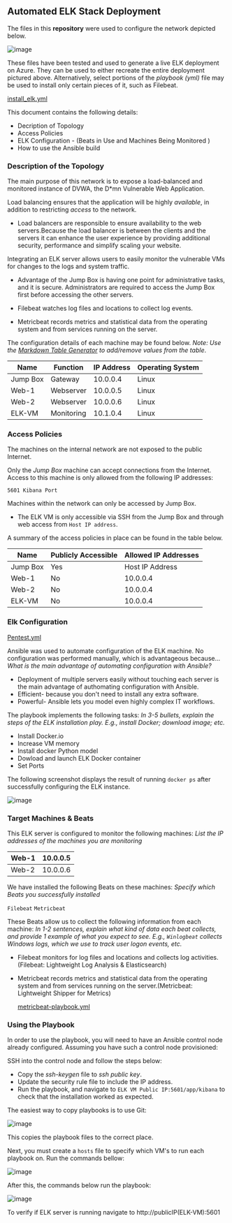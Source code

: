 ## Automated ELK Stack Deployment

The files in this **repository** were used to configure the network depicted below.

![image](https://user-images.githubusercontent.com/91572862/135367918-e34d6d22-c2c9-4f3c-bc20-1935c5193371.png)





These files have been tested and used to generate a live ELK deployment on Azure. They can be used to either recreate the entire deployment pictured above. Alternatively, select portions of the *playbook (yml)* file may be used to install only certain pieces of it, such as Filebeat.

 
 

  [install_elk.yml](https://github.com/BaibaSisco/Week13Homework-Elk/blob/main/Ansible/install-elk.yml)
  
This document contains the following details:
* Decription of Topology
* Access Policies
* ELK Configuration - (Beats in Use and Machines Being Monitored )
* How to use the Ansible build 

 

### Description of the Topology

The main purpose of this network is to expose a load-balanced and monitored instance of DVWA, the D*mn Vulnerable Web Application.

Load balancing ensures that the application will be highly *available*, in addition to restricting *access* to the network.

* Load balancers are responsible to ensure availability to the web servers.Because the load balancer is between the clients and the servers it can enhance the user experience by providing additional security, performance and simplify scaling your website. 

Integrating an ELK server allows users to easily monitor the vulnerable VMs for changes to the logs and system traffic.



* Advantage of the Jump Box is having one point for administrative tasks, and it is secure.
Administrators are required to access the Jump Box first before accessing the other servers.



* Filebeat watches log files and locations to collect log events.

* Metricbeat records metrics and statistical data from the operating system and from services running on the server.


The configuration details of each machine may be found below.
_Note: Use the [Markdown Table Generator](http://www.tablesgenerator.com/markdown_tables) to add/remove values from the table_.



| Name     | Function   | IP Address | Operating System |
|----------|----------  |------------|------------------|
| Jump Box | Gateway    | 10.0.0.4   | Linux            |
| Web-1    | Webserver  | 10.0.0.5   | Linux            |
| Web-2    | Webserver  | 10.0.0.6   | Linux            |
| ELK-VM   | Monitoring | 10.1.0.4   | Linux            |

### Access Policies

The machines on the internal network are not exposed to the public Internet. 

Only the *Jump Box* machine can accept connections from the Internet. Access to this machine is only allowed from the following IP addresses:

`5601 Kibana Port` 

Machines within the network can only be accessed by Jump Box.

* The ELK VM is only accessible via SSH from the Jump Box and through web access from `Host IP address`. 

A summary of the access policies in place can be found in the table below.

| Name     | Publicly Accessible | Allowed IP Addresses |
|----------|---------------------|----------------------|
| Jump Box | Yes                 | Host IP Address      |
| Web-1    | No                  | 10.0.0.4             |
| Web-2    | No                  | 10.0.0.4             |
| ELK-VM   | No                  | 10.0.0.4             |           


### Elk Configuration

[Pentest.yml](https://github.com/BaibaSisco/Week13Homework-Elk/blob/main/Ansible/Pentest.yml)

      


Ansible was used to automate configuration of the ELK machine. No configuration was performed manually, which is advantageous because...
 *What is the main advantage of automating configuration with Ansible?*

* Deployment of multiple servers easily without touching each server is the main advantage of authomating configuration with Ansible.
* Efficient- because you don't need to install any extra software. 
* Powerful- Ansible lets you model even highly complex IT workflows.

The playbook implements the following tasks:
*In 3-5 bullets, explain the steps of the ELK installation play. E.g., install Docker; download image; etc.*

 * Install Docker.io
 * Increase VM memory
 * Install docker Python model
 * Dowload and launch ELK Docker container
 * Set Ports 

The following screenshot displays the result of running `docker ps` after successfully configuring the ELK instance.

![image](https://user-images.githubusercontent.com/91572862/135363520-37872270-de5c-472b-9cf6-3f36f7b81ad4.png)



### Target Machines & Beats
This ELK server is configured to monitor the following machines:
*List the IP addresses of the machines you are monitoring*

| Web-1 | 10.0.0.5 |
|-------|----------|
| Web-2 | 10.0.0.6 |



We have installed the following Beats on these machines:
*Specify which Beats you successfully installed*

`Filebeat`
`Metricbeat`

These Beats allow us to collect the following information from each machine:
*In 1-2 sentences, explain what kind of data each beat collects, and provide 1 example of what you expect to see. E.g., `Winlogbeat` collects Windows logs, which we use to track user logon events, etc.*

* Filebeat monitors for log files and locations and collects log activities.(Filebeat: Lightweight Log Analysis & Elasticsearch)

* Metricbeat records metrics and statistical data from the operating system and from services running on the server.(Metricbeat: Lightweight Shipper for Metrics)
  
  [metricbeat-playbook.yml](https://github.com/BaibaSisco/Week13Homework-Elk/blame/main/Ansible/Metricbeat-Playbook.yml)
  
  

### Using the Playbook

In order to use the playbook, you will need to have an Ansible control node already configured. Assuming you have such a control node provisioned: 

SSH into the control node and follow the steps below:
* Copy the *ssh-keygen* file to *ssh public key*.
* Update the security rule file to include the IP address.
* Run the playbook, and navigate to `ELK VM Public IP:5601/app/kibana` to check that the installation worked as expected.


The easiest way to copy playbooks is to use Git:

![image](https://user-images.githubusercontent.com/91572862/135545712-25adf66a-2ebb-4bea-ab48-dac9b545c569.png)

This copies the playbook files to the correct place.

Next, you must create a `hosts` file to specify which VM's to run each playbook on. Run the commands bellow:

![image](https://user-images.githubusercontent.com/91572862/135546550-b16b6319-e23a-47da-b050-60225f61d43e.png)

After this, the commands below run the playbook:

![image](https://user-images.githubusercontent.com/91572862/135546872-c42969f7-3f46-460b-b49d-0df94ded0652.png)

To verify if ELK server is running navigate to http://publicIP(ELK-VM):5601  

